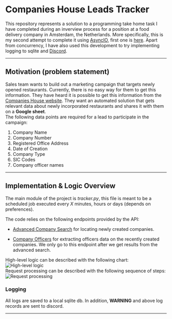 # Companies House Leads Tracker

This repository represents a solution to a programming take home task I have completed during an inverview process for a position at a food delivery company in Amsterdam, the Netherlands. More specifically, this is my second attempt to complete it using [AsyncIO](https://docs.python.org/3/library/asyncio.html), first one is [here](https://github.com/Lifeissimple-zxc/test_exercise_companies_house). Apart from concurrency, I have also used this development to try implementing logging to sqlite and [Discord](https://discord.com/).<br>

---

## Motivation (problem statement)

Sales team wants to build out a marketing campaign that targets newly opened restaurants. Currently, there is no easy way for them to get this information. They have heard it is possible to get this information from the [Companies House
website](https://developer-specs.company-information.service.gov.uk/). They want an automated solution that gets relevant data about newly incorporated restaurants
and shares it with them on a **Google sheet**. <br>The following data points are required for a lead to participate in the campaign:
1. Company Name
2. Company Number
3. Registered Office Address
4. Date of Creation
5. Company Type
6. SIC Codes
7. Company officer names<br>

---

## Implementation & Logic Overview

The main module of the project is *tracker.py*, this file is meant to be a scheduled job executed every *X* minutes, hours or days (depends on preferences).

The code relies on the following endpoints provided by the API:
+ [Advanced Company Search](https://developer-specs.company-information.service.gov.uk/companies-house-public-data-api/reference/search/advanced-company-search) for locating newly created companies.

+ [Company Officers](https://developer-specs.company-information.service.gov.uk/companies-house-public-data-api/reference/officers/list) for extracting officers data on the recently created companies. We only go to this endpoint after we get results from the advanced search.

High-level logic can be described with the following chart:<br>![High-level logic](https://www.dropbox.com/s/7wtc4lvu1km5toi/Main%20Logic.png?dl=0)<br>
Request processing can be described with the following sequence of steps:<br>![Request processing](https://www.dropbox.com/s/soqjo275e4eagmi/Request%20processing.png?dl=0)<br>

### Logging

All logs are saved to a local sqlite db. In addition, **WARNING** and above log records are sent to discord.

---


